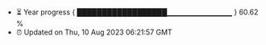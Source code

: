 - ⏳ Year progress { ██████████████████▁▁▁▁▁▁▁▁▁▁▁▁ } 60.62 %
- ⏰ Updated on Thu, 10 Aug 2023 06:21:57 GMT

